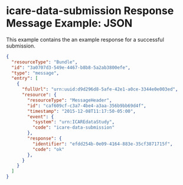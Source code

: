 
# icare-data-submission Response Message Example: JSON

This example contains the an example response for a successful submission.

~~~json
{
  "resourceType": "Bundle",
  "id": "3a0707d3-549e-4467-b8b8-5a2ab3800efe",
  "type": "message",
  "entry": [
    {
      "fullUrl": "urn:uuid:d9d296d8-5afe-42e1-a0ce-3344e0e003ed",
      "resource": {
        "resourceType": "MessageHeader",
        "id": "caf609cf-c3a7-4be4-a3aa-356b9bb69d4f",
        "timestamp": "2015-12-08T11:17:50-05:00",
        "event": {
          "system": "urn:ICAREdataStudy",
          "code": "icare-data-submission"
        },
        "response": {
          "identifier": "efdd254b-0e09-4164-883e-35cf3871715f",
          "code": "ok"
        },
      }
    }
  ]
}
~~~
